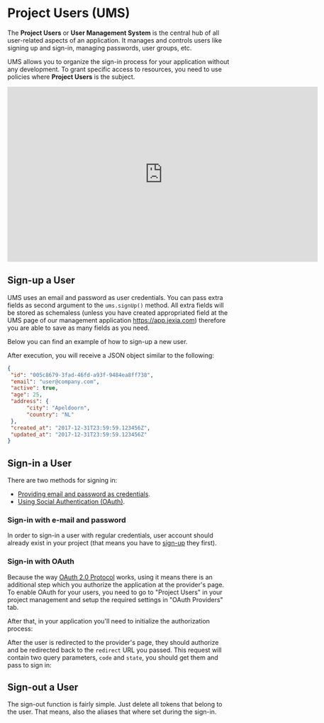 # <pro/> Project Users (UMS)
The **Project Users** or **User Management System** is the central hub of all user-related aspects of an application. It manages and controls users like signing up and sign-in, managing passwords, user groups, etc. 

UMS allows you to organize the sign-in process for your application without any development. To grant specific access to resources, you need to use policies where **Project Users** is the subject. 

<iframe width="700" height="394" src="https://www.youtube.com/embed/ZjffXZDuoGk" frameborder="0" allow="accelerometer; autoplay; encrypted-media; gyroscope; picture-in-picture" allowfullscreen></iframe>  

## Sign-up a User
UMS uses an email and password as user credentials.
You can pass extra fields as second argument to the `ums.signUp()` method. 
All extra fields will be stored as schemaless (unless you have created appropriated field at the UMS page of 
our management application https://app.jexia.com) therefore you are able to save as many fields as you need.
  
Below you can find an example of how to sign-up a new user. 

<CodeSwitcher :languages="{js:'JavaScript',py:'Python',bash:'cURL'}">
<template v-slot:js>

``` js
import { jexiaClient, UMSModule } from "jexia-sdk-js";  

const ums = new UMSModule();   
jexiaClient().init({    
  projectID: "PROJECT_ID"
}, ums); 
// For SDK > v5.0.0 
ums.signUp({    
    email: "user@company.com",    
    password: "my_password",
    age: 25, 
    address: { 
      city: "Apeldoorn",
      country: "NL"
    }
  }).subscribe(
    user => {..do something with registered user}, 
    error=>{..handle error}
  );  
//before < JS SDK v5.0.0.
ums.signUp({    
    email: "user@company.com",    
    password: "my_password"},
    {
      age: 25, 
      address: { 
        city: "Apeldoorn",
        country: "NL"
      }
    }).subscribe(
      user => {..do something with registered user}, 
      error=>{..handle error}
    );  
```

</template>
<template v-slot:py>

``` py
from jexia_sdk.http import HTTPClient

JEXIA_PROJECT_ID = 'project_id'
USER_EMAIL = 'user@jexia.com'
USER_PASSWORD = 'secret-password'

if __name__ == '__main__':
    client = HTTPClient()
    user = {{
      "email": "user@company.com",
      "password": "my_password"
    }, {
        "age": 25,
        "address": {
            "city": "Apeldoorn",
            "country": "NL"
        }
    }}
    # to request password reset
    res = client.request(
          method='POST',
          data=user,
          url='/ums/signup'
    )
    print(res)
```

</template>
<template v-slot:bash>

``` bash
curl -X POST -d '{
  "email": "user@company.com",
  "password": "my_password",
  "age": 25, 
  "address": { 
      "city": "Apeldoorn",
      "country": "NL"
   }
}' "https://$PROJECT_ID.app.jexia.com/ums/signup" | jq .
```

Below you can find possible errors that may be returned:

|Code | Description|
|-----|------------|
201 | User created successfully. The response contains the full user (except the password) including default fields.
400 | Bad request. The request was somehow malformed and was not executed.
409 | User is already registered.
500 | There is an internal error

</template>
</CodeSwitcher>

After execution, you will receive a JSON object similar to the following:
``` json
{  
 "id": "005c8679-3fad-46fd-a93f-9484ea8ff738",
 "email": "user@company.com", 
 "active": true,
 "age": 25,
 "address": { 
      "city": "Apeldoorn",
      "country": "NL"
 }, 
 "created_at": "2017-12-31T23:59:59.123456Z", 
 "updated_at": "2017-12-31T23:59:59.123456Z"
}

```

## Sign-in a User
There are two methods for signing in:

- [Providing email and password as credentials](#sign-in-with-e-mail-and-password).
- [Using Social Authentication (OAuth)](#sign-in-with-oauth).

### Sign-in with e-mail and password
In order to sign-in a user with regular credentials, user account should already exist in your project (that means you have to [sign-up](#sign-up-a-user) they first).

<CodeSwitcher :languages="{js:'JavaScript',py:'Python',bash:'cURL'}">
<template v-slot:js>

``` js
import { jexiaClient, UMSModule } from "jexia-sdk-js";

const ums = new UMSModule();
jexiaClient().init({
  projectID: "PROJECT_ID",
}, ums);

ums.signIn({
  email: 'Elon@tesla.com',
  password: 'secret-password',
  default: true,
  alias: 'Elon Musk',
}).subscribe(user => {
  // run request with current user token
}, error => {
  console.log(error)
});
```

Additional optional options:
* **default** - if true, this user account will be used for all further data operations by default.
* **alias** - account alias, you can use it to clarify which account is going to be used to perform data operation.

::: tip
Within Jexia's SDKs there is a possibility to sign-in with many users and run requests with different users. 
For this, you need to use an alias. If you did not specify under which user to run a query, 
the SDK will use user with the value **default: true**.
:::

</template>
<template v-slot:py>

``` py
from jexia_sdk.http import HTTPClient

JEXIA_PROJECT_ID = 'project_id'
USER_EMAIL = 'user@jexia.com'
USER_PASSWORD = 'secret-password'

if __name__ == '__main__':
  client = HTTPClient()
  client.auth_consumption(
      project=JEXIA_PROJECT_ID,
      method='ums',
      email=USER_EMAIL,
      password=USER_PASSWORD
  )
```

</template>
<template v-slot:bash>

``` bash
export UMS_TOKEN=`curl -X POST -d '{
  "method":"ums",
  "email":"'"$TEST_USER"'",
  "password":"'"$TEST_USER_PSW"'"
}' "https://$PROJECT_ID.app.jexia.com/auth" | jq -r .access_token`
```

</template>
</CodeSwitcher>

### Sign-in with OAuth
Because the way [OAuth 2.0 Protocol](https://oauth.net/2/) works, using it means there is an additional step which you authorize the application at the provider's page.
To enable OAuth for your users, you need to go to "Project Users" in your project management and setup the required settings in "OAuth Providers" tab.

After that, in your application you'll need to initialize the authorization process:

<CodeSwitcher :languages="{js:'JavaScript'}">
  <template v-slot:js>

  ``` js
  const oauthOptions = {
    /*
     * possible values: 'sign-up' or 'sign-in'
     */
    action: 'sign-up',
    /*
     * The name of the provider, the list will be available in the management of your project
     */
    provider: 'facebook',
    /*
     * The URL which the oauth provider should redirect to.
     * This is optional and when not provided, the url you setup in your project will be used.
     */
    redirect: 'https://mydomain.com/oauth/init',
  };

  /*
   * When running in the browser, it will automatically redirect to the provider's page.
   */
  ums.initOAuth(oauthOptions).subscribe();

  /*
   * When running in NodeJS, it will resolve to the URL which user should navigate to in order to start authentication.
   * You can also pass `false` to the second argument so you can redirect some other time.
   */
  ums.initOAuth(oauthOptions, false).subscribe(url => {
    // you can also redirect by yourself
    window.location.assign(url);
  });

  ```
  </template>
</CodeSwitcher>

After the user is redirected to the provider's page, they should authorize and be redirected back to the `redirect` URL you passed. This request will contain two query parameters, `code` and `state`, you should get them and pass to sign in:

<CodeSwitcher :languages="{js:'JavaScript'}">
  <template v-slot:js>

  ``` js
  // Let's say the full redirected URL was: https://mydomain.com/oauth/init?code=some-random-code&state=sign-up
  ums.signIn({
    code: 'some-random-code',
    state: 'sign-up',
    default: true, // optional
    alias: 'Elon Musk', // optional
  }).subscribe(user => {
    // run request with current user token
  }, error => {
    console.log(error)
  });
  ```
  </template>
</CodeSwitcher>

## Sign-out a User

The sign-out function is fairly simple. Just delete all tokens that belong to the user.
That means, also the aliases that where set during the sign-in.

<CodeSwitcher :languages="{js:'JavaScript',py:'Python',bash:'cURL'}">
<template v-slot:js>

``` js
import { jexiaClient, UMSModule } from "jexia-sdk-js";

const ums = new UMSModule();
jexiaClient().init({
  projectID: "PROJECT_ID",
}, ums);

ums.signIn({
  email: 'Elon@tesla.com',
  password: 'secret-password',
  default: true,
  alias: 'Elon Musk',
}).subscribe(user => {
  // run request with current user token
}, error => {
  console.log(error)
});

ums.signOut('Elon@tesla.com');
// OR
ums.signOut('Elon Musk');
// OR (the default alias)
ums.signOut();
```

</CodeSwitcher>

## Fetch a User
Fetching a user can be done by providing an alias or without, so the SDK will fetch a user based on the DEFAULT alias.
 
*DEFAULT alias can be set in the `ums.signIn()` configuration*  

<CodeSwitcher :languages="{js:'JavaScript',py:'Python',bash:'cURL'}">
<template v-slot:js>

``` js
// via alias
ums.getUser('Elon Musk').subscribe();
// via email
ums.getUser('elon@tesla.com').subscribe();
// fallback on the DEFAULT alias, if set.
ums.getUser().subscribe();
```
</template>
<template v-slot:py>

``` py
currUser = client.request(
            method='GET',
            url='/ums/user/'
          ) 
print(currUser)
```

</template>
<template v-slot:bash>

``` bash
curl 
-H "Authorization: Bearer $UMS_TOKEN"
-X GET "https://$PROJECT_ID.app.jexia.com/ums/user/" | jq .
```

</template>
</CodeSwitcher>

## Delete a User
To be able to delete a user, you need to provide a password. This is needed for security reasons.
You can do user management via CRUD operations. This method is mainly for the current user to delete themselves.
::: warning
This will be deprecated in future versions.
:::
<CodeSwitcher :languages="{js:'JavaScript',py:'Python',bash:'cURL'}">
<template v-slot:js>

``` js
ums.deleteUser('Elon@tesla.com', password)
.subscribe(user => {}, error=>{});    
```
</template>
<template v-slot:py>

``` py
res = client.request(
        method='DELETE',
        url='/ums/user/'
      ) 
```

</template>
<template v-slot:bash>

``` bash
curl 
-H "Authorization: Bearer $UMS_TOKEN"
-X DELETE "https://$PROJECT_ID.app.jexia.com/ums/user/" | jq .
```

</template>
</CodeSwitcher>

## Change Password
There are two ways to change the password for a user by using their old password or by using automation.

### Using Their Password

<CodeSwitcher :languages="{js:'JavaScript',py:'Python',bash:'cURL'}">
<template v-slot:js>

``` js
ums
.changePassword('Elon@tesla.com', oldPassword, newPassword)
.subscribe(user => {}, error=>{});   
```
</template>
<template v-slot:py>

``` py
user = {
    "new_password": "my_new_password",
    "old_password": "my_old_password"
}
res = client.request(
        method='POST',
        data=user,
        url='/ums/changepassword/'
      ) 
print(res)  
```

</template>
<template v-slot:bash>

``` bash
curl 
-H "Authorization: Bearer $UMS_TOKEN"
-X POST -d '{
  "new_password": "my_new_password",
  "old_password": "my_old_password"
}' "https://$PROJECT_ID.app.jexia.com/ums/changepassword/" | jq .
```

</template>
</CodeSwitcher>

## is User logged in
Sometimes you need to check inside your app if a user has been logged in.

<CodeSwitcher :languages="{js:'JavaScript',py:'Python',bash:'cURL'}">
<template v-slot:js>

``` js
// via alias
ums.isLoggedIn('Elon Musk').subscribe();
// via email
ums.isLoggedIn('elon@tesla.com').subscribe();
// by omiting the "alias", the SDK will check upon the default alias
ums.isLoggedIn().subscribe();
```
</template>
</CodeSwitcher>

### Using the Automation Module
You need to set up automation which will catch the `UMS: password reset request` event. Then, when you initiate a reset password, the user will get an email with a pre-made template message ([see Automation](/automation)). Inside you should create a link to a page with a new password entry form. From this page you can make a call `resetPassword` with a token from URL, thjs will allow Jexia to handle the request and apply changes to the new user to enable a new password.     

<CodeSwitcher :languages="{js:'JavaScript',py:'Python',bash:'cURL'}">
<template v-slot:js>
 
```js
// To request email with new token: 
ums
.requestResetPassword('Elon@tesla.com')
.subscribe(user => {}, error=>{});   

// To apply newpassword
ums
.resetPassword(Token, newPassword)
.subscribe(user => {}, error=>{});   
```

</template>
<template v-slot:py>

``` py
user = {
    "email": "user@email"
}
# to request password reset
res = client.request(
      method='POST',
      data=user,
      url='/ums/resetpassword/'
    )
# to apply changes
res = client.request(
      method='POST',
      data={"new_password": "jexia_super"},
      # token - user will get by email if you have Integration for SMTP
      url='ums/resetpassword/token'
    )
print(res)  
```

</template>
<template v-slot:bash>

``` bash
# To request token for change password for specific email
curl 
-X POST -d '{
  "email":"user@email"
}' "https://$PROJECT_ID.app.jexia.com/ums/resetpassword/" | jq .


# To apply new password
curl 
-X POST -d '{
  "new_password": "jexia_super"
}' "https://$PROJECT_ID.app.jexia.com/ums/resetpassword/token" | jq .
```

</template>
</CodeSwitcher>

## Users CRUD
It is also possible to use CRUD methods. 

They have the same syntax and return values as corresponding data operation methods.
For this you need to create a policy with the following values: 
* **Subject**: All Users 
* **Resource**: All Users

<CodeSwitcher :languages="{js:'JavaScript',py:'Python',bash:'cURL'}">
<template v-slot:js>

``` js
// Select all active users  
ums.select()  
 .where(field => field("active").isEqualTo(true))  
 .subscribe(user => {}, error=>{});   
// Suspend Elon! 
ums.update({ active: false })  
 .where(field => field("email").isEqualTo("Elon@tesla.com"))  
 .subscribe(user => {}, error=>{});    
// Delete all suspended users  
ums.delete()  
 .where(field => field("active").isEqualTo(false))  
 .subscribe(user => {}, error=>{});   
```
</template>
<template v-slot:py>

``` py
  res = client.request(
          method='GET',
          url='/ums/users',
          cond='[....]'
        ) 
  print(res)
  
```

</template>
<template v-slot:bash>

``` bash
curl -H "Authorization: Bearer $UMS_TOKEN"
  -X GET "https://$PROJECT_ID.app.jexia.com/ums/users?cond=[....]" | jq .
```

</template>
</CodeSwitcher>

